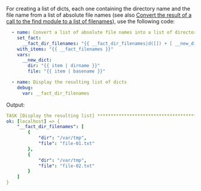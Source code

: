 For creating a list of dicts, each one containing the directory name and the file name from a list of absolute file names
(see also [Convert the result of a call to the find module to a list of filenames](https://github.com/berndfinger/ansible-data-type-conversion/blob/main/find-result-to-list-of-filenames.md)),
use the following code:

```yaml
  - name: Convert a list of absolute file names into a list of directories and file names
    set_fact:
      __fact_dir_filenames: "{{ __fact_dir_filenames|d([]) + [ __new_dict ] }}"
    with_items: "{{ __fact_filenames }}"
    vars:
      __new_dict:
        dir: "{{ item | dirname }}"
        file: "{{ item | basename }}"

  - name: Display the resulting list of dicts
    debug:
      var: __fact_dir_filenames
```

Output:
```yaml
TASK [Display the resulting list] **********************************************************************************************************
ok: [localhost] => {
    "__fact_dir_filenames": [
        {
            "dir": "/var/tmp",
            "file": "file-01.txt"
        },
        {
            "dir": "/var/tmp",
            "file": "file-02.txt"
        }
    ]
}
```
